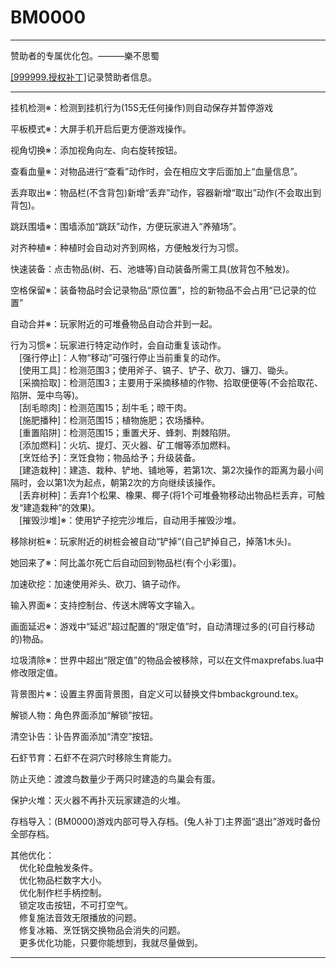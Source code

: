 
# BM0000  

------

赞助者的专属优化包。———樂不思蜀  
  
[[999999.授权补丁]][GIT999999]记录赞助者信息。  

[GIT999999]: https://shrill-pond-3e81.hunsh.workers.dev/?q=https://github.com/cnzixn/bmsh-patch/archive/GIT999999.zip

------

挂机检测※：检测到挂机行为(15S无任何操作)则自动保存并暂停游戏  
  
平板模式※：大屏手机开启后更方便游戏操作。  
  
视角切换※：添加视角向左、向右旋转按钮。  
  
查看血量※：对物品进行“查看”动作时，会在相应文字后面加上“血量信息”。  
  
丢弃取出※：物品栏(不含背包)新增“丢弃”动作，容器新增“取出”动作(不会取出到背包)。  
  
跳跃围墙※：围墙添加“跳跃”动作，方便玩家进入“养殖场”。  
  
对齐种植※：种植时会自动对齐到网格，方便触发行为习惯。  
  
快速装备：点击物品(树、石、池塘等)自动装备所需工具(放背包不触发)。  
  
空格保留※：装备物品时会记录物品“原位置”，捡的新物品不会占用“已记录的位置”  
  
自动合并※：玩家附近的可堆叠物品自动合并到一起。  
  
行为习惯※：玩家进行特定动作时，会自动重复该动作。  
　[强行停止]：人物“移动”可强行停止当前重复的动作。  
　[使用工具]：检测范围3；使用斧子、镐子、铲子、砍刀、镰刀、锄头。  
　[采摘拾取]：检测范围3；主要用于采摘移植的作物、拾取便便等(不会拾取花、陷阱、笼中鸟等)。  
　[刮毛晾肉]：检测范围15；刮牛毛；晾干肉。  
　[施肥播种]：检测范围15；植物施肥；农场播种。  
　[重置陷阱]：检测范围15；重置犬牙、蜂刺、荆棘陷阱。  
　[添加燃料]：火坑、提灯、灭火器、矿工帽等添加燃料。  
　[烹饪给予]：烹饪食物；物品给予；升级装备。  
　[建造栽种]：建造、栽种、铲地、铺地等，若第1次、第2次操作的距离为最小间隔时，会以第1次为起点，朝第2次的方向继续该操作。  
　[丢弃树种]：丢弃1个松果、橡果、椰子(将1个可堆叠物移动出物品栏丢弃，可触发“建造栽种”的效果)。  
　[摧毁沙堆]※：使用铲子挖完沙堆后，自动用手摧毁沙堆。  
  
移除树桩※：玩家附近的树桩会被自动“铲掉”(自己铲掉自己，掉落1木头)。  
  
她回来了※：阿比盖尔死亡后自动回到物品栏(有个小彩蛋)。  
  
加速砍挖：加速使用斧头、砍刀、镐子动作。
  
输入界面※：支持控制台、传送木牌等文字输入。  
  
画面延迟※：游戏中“延迟”超过配置的“限定值”时，自动清理过多的(可自行移动的)物品。  
  
垃圾清除※：世界中超出“限定值”的物品会被移除，可以在文件maxprefabs.lua中修改限定值。  
  
背景图片※：设置主界面背景图，自定义可以替换文件bmbackground.tex。  
  
解锁人物：角色界面添加“解锁”按钮。  
  
清空讣告：讣告界面添加“清空”按钮。  
  
石虾节育：石虾不在洞穴时移除生育能力。  
  
防止灭绝：渡渡鸟数量少于两只时建造的鸟巢会有蛋。  
  
保护火堆：灭火器不再扑灭玩家建造的火堆。  
  
存档导入：(BM0000)游戏内部可导入存档。(兔人补丁)主界面“退出”游戏时备份全部存档。  
  
其他优化：  
　优化轮盘触发条件。  
　优化物品栏数字大小。  
　优化制作栏手柄控制。  
　锁定攻击按钮，不可打空气。  
　修复施法音效无限播放的问题。  
　修复冰箱、烹饪锅交换物品会消失的问题。  
　更多优化功能，只要你能想到，我就尽量做到。  

------
